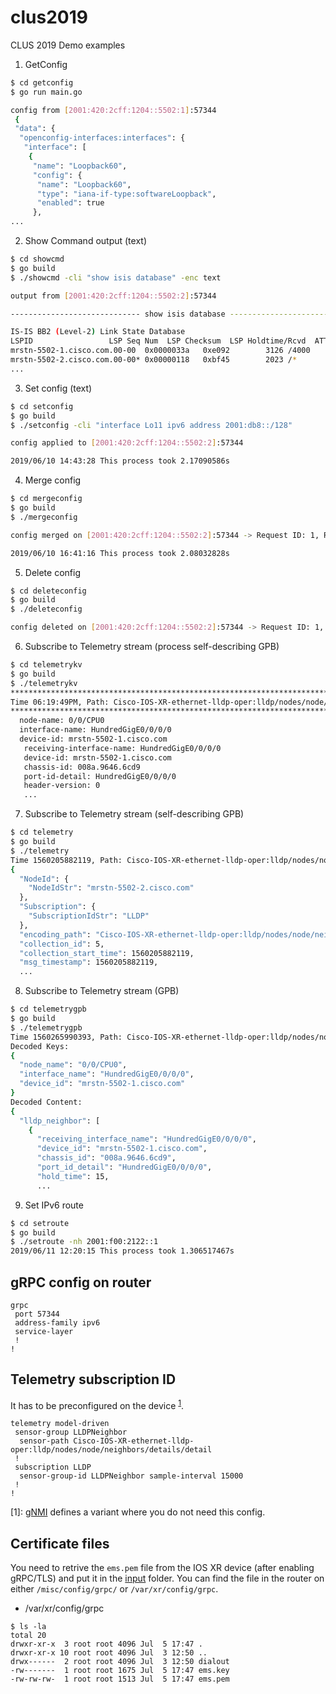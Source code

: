# clus2019

CLUS 2019 Demo examples

1. GetConfig

```bash
$ cd getconfig
$ go run main.go

config from [2001:420:2cff:1204::5502:1]:57344
 {
 "data": {
  "openconfig-interfaces:interfaces": {
   "interface": [
    {
     "name": "Loopback60",
     "config": {
      "name": "Loopback60",
      "type": "iana-if-type:softwareLoopback",
      "enabled": true
     },
...
```

2. Show Command output (text)

```bash
$ cd showcmd
$ go build
$ ./showcmd -cli "show isis database" -enc text

output from [2001:420:2cff:1204::5502:2]:57344

----------------------------- show isis database ------------------------------

IS-IS BB2 (Level-2) Link State Database
LSPID                 LSP Seq Num  LSP Checksum  LSP Holdtime/Rcvd  ATT/P/OL
mrstn-5502-1.cisco.com.00-00  0x0000033a   0xe092        3126 /4000         0/0/0
mrstn-5502-2.cisco.com.00-00* 0x00000118   0xbf45        2023 /*            0/0/0
...
```

3. Set config (text)

```bash
$ cd setconfig
$ go build
$ ./setconfig -cli "interface Lo11 ipv6 address 2001:db8::/128"

config applied to [2001:420:2cff:1204::5502:2]:57344

2019/06/10 14:43:28 This process took 2.17090586s
```

4. Merge config

```bash
$ cd mergeconfig
$ go build
$ ./mergeconfig

config merged on [2001:420:2cff:1204::5502:2]:57344 -> Request ID: 1, Response ID: 1

2019/06/10 16:41:16 This process took 2.08032828s
```

5. Delete config

```bash
$ cd deleteconfig
$ go build
$ ./deleteconfig

config deleted on [2001:420:2cff:1204::5502:2]:57344 -> Request ID: 1, Response ID: 1
```

6. Subscribe to Telemetry stream (process self-describing GPB)

```bash
$ cd telemetrykv
$ go build
$ ./telemetrykv
******************************************************************************************
Time 06:19:49PM, Path: Cisco-IOS-XR-ethernet-lldp-oper:lldp/nodes/node/neighbors/details/detail
******************************************************************************************
  node-name: 0/0/CPU0
  interface-name: HundredGigE0/0/0/0
  device-id: mrstn-5502-1.cisco.com
   receiving-interface-name: HundredGigE0/0/0/0
   device-id: mrstn-5502-1.cisco.com
   chassis-id: 008a.9646.6cd9
   port-id-detail: HundredGigE0/0/0/0
   header-version: 0
   ...
```

7. Subscribe to Telemetry stream (self-describing GPB)

```bash
$ cd telemetry
$ go build
$ ./telemetry
Time 1560205882119, Path: Cisco-IOS-XR-ethernet-lldp-oper:lldp/nodes/node/neighbors/details/detail
{
  "NodeId": {
    "NodeIdStr": "mrstn-5502-2.cisco.com"
  },
  "Subscription": {
    "SubscriptionIdStr": "LLDP"
  },
  "encoding_path": "Cisco-IOS-XR-ethernet-lldp-oper:lldp/nodes/node/neighbors/details/detail",
  "collection_id": 5,
  "collection_start_time": 1560205882119,
  "msg_timestamp": 1560205882119,
  ...
```

8. Subscribe to Telemetry stream (GPB)

```bash
$ cd telemetrygpb
$ go build
$ ./telemetrygpb
Time 1560265990393, Path: Cisco-IOS-XR-ethernet-lldp-oper:lldp/nodes/node/neighbors/details/detail
Decoded Keys:
{
  "node_name": "0/0/CPU0",
  "interface_name": "HundredGigE0/0/0/0",
  "device_id": "mrstn-5502-1.cisco.com"
}
Decoded Content:
{
  "lldp_neighbor": [
    {
      "receiving_interface_name": "HundredGigE0/0/0/0",
      "device_id": "mrstn-5502-1.cisco.com",
      "chassis_id": "008a.9646.6cd9",
      "port_id_detail": "HundredGigE0/0/0/0",
      "hold_time": 15,
      ...
```

9. Set IPv6 route

```bash
$ cd setroute
$ go build
$ ./setroute -nh 2001:f00:2122::1
2019/06/11 12:20:15 This process took 1.306517467s
```


## gRPC config on router

```
grpc
 port 57344
 address-family ipv6
 service-layer
 !
!
```

## Telemetry subscription ID 

It has to be preconfigured on the device <sup>[1](#myfootnote1)</sup>.

```
telemetry model-driven
 sensor-group LLDPNeighbor
  sensor-path Cisco-IOS-XR-ethernet-lldp-oper:lldp/nodes/node/neighbors/details/detail
 !
 subscription LLDP
  sensor-group-id LLDPNeighbor sample-interval 15000
 !
!
```

<a name="myfootnote1">[1]</a>: [gNMI](https://github.com/openconfig/reference/blob/master/rpc/gnmi/gnmi.proto) defines a variant where you do not need this config.

## Certificate files

You need to retrive the `ems.pem` file from the IOS XR device (after enabling gRPC/TLS) and put it in the [input](example/input) folder. You can find the file in the router on either `/misc/config/grpc/` or `/var/xr/config/grpc`.

- /var/xr/config/grpc

```console
$ ls -la
total 20
drwxr-xr-x  3 root root 4096 Jul  5 17:47 .
drwxr-xr-x 10 root root 4096 Jul  3 12:50 ..
drwx------  2 root root 4096 Jul  3 12:50 dialout
-rw-------  1 root root 1675 Jul  5 17:47 ems.key
-rw-rw-rw-  1 root root 1513 Jul  5 17:47 ems.pem
```
